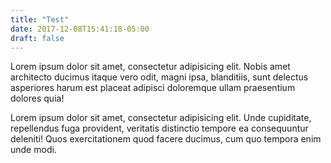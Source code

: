 ```yaml
---
title: "Test"
date: 2017-12-08T15:41:18-05:00
draft: false
---
```


Lorem ipsum dolor sit amet, consectetur adipisicing elit. Nobis amet architecto ducimus itaque vero odit, magni ipsa, blanditiis, sunt delectus asperiores harum est placeat adipisci doloremque ullam praesentium dolores quia!

Lorem ipsum dolor sit amet, consectetur adipisicing elit. Unde cupiditate, repellendus fuga provident, veritatis distinctio tempore ea consequuntur deleniti! Quos exercitationem quod facere ducimus, cum quo tempora enim unde modi.